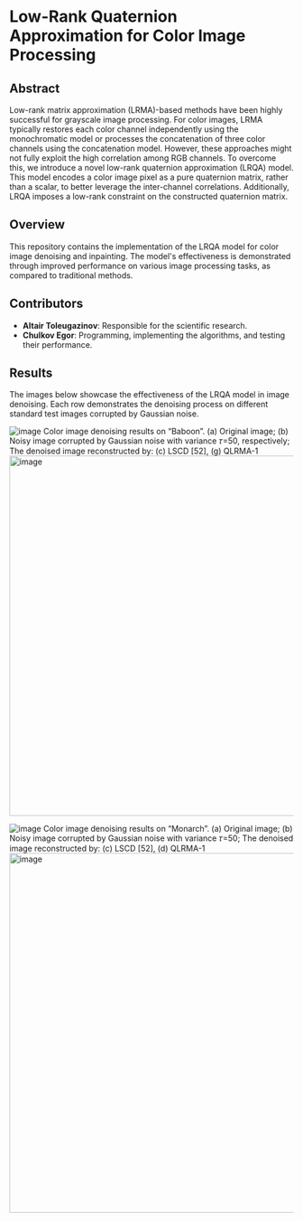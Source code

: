 # Low-Rank Quaternion Approximation for Color Image Processing

## Abstract
Low-rank matrix approximation (LRMA)-based methods have been highly successful for grayscale image processing. For color images, LRMA typically restores each color channel independently using the monochromatic model or processes the concatenation of three color channels using the concatenation model. However, these approaches might not fully exploit the high correlation among RGB channels. To overcome this, we introduce a novel low-rank quaternion approximation (LRQA) model. This model encodes a color image pixel as a pure quaternion matrix, rather than a scalar, to better leverage the inter-channel correlations. Additionally, LRQA imposes a low-rank constraint on the constructed quaternion matrix.

## Overview
This repository contains the implementation of the LRQA model for color image denoising and inpainting. The model's effectiveness is demonstrated through improved performance on various image processing tasks, as compared to traditional methods.

## Contributors
- **Altair Toleugazinov**: Responsible for the scientific research.
- **Chulkov Egor**: Programming, implementing the algorithms, and testing their performance.

## Results
The images below showcase the effectiveness of the LRQA model in image denoising. Each row demonstrates the denoising process on different standard test images corrupted by Gaussian noise.

![image](https://github.com/egor-ciu/lrqa-nla-project/assets/120116723/b8c1d2db-9032-4305-86a2-35c2feffa307)
Color image denoising results on “Baboon”. (a) Original image; (b) Noisy image corrupted by Gaussian noise with variance 𝜏=50, respectively; The denoised image reconstructed by: (c) LSCD [52], (g) QLRMA-1
<img width="638" alt="image" src="https://github.com/egor-ciu/lrqa-nla-project/assets/120116723/44e94cce-7724-4839-a39e-f74ee2c258b1">

![image](https://github.com/egor-ciu/lrqa-nla-project/assets/120116723/f3b99c1c-5a2f-4144-b1c4-9af1b540851f)
Color image denoising results on “Monarch”. (a) Original image; (b) Noisy image corrupted by Gaussian noise with variance 𝜏=50; The denoised image reconstructed by: (c) LSCD [52], (d) QLRMA-1
<img width="637" alt="image" src="https://github.com/egor-ciu/lrqa-nla-project/assets/120116723/0c3f4062-842f-489c-8212-de022be2504b">
